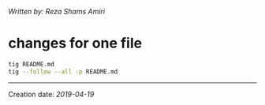 _Written by: Reza Shams Amiri_
# changes for one file


``` sh
tig README.md
tig --follow --all -p README.md

```

* * *
Creation date: _2019-04-19_
